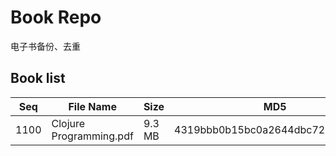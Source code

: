 Book Repo
=========

电子书备份、去重

Book list
---------

| Seq | File Name | Size | MD5 |
| --- | --------- | ---- | --- |
| 1100 | Clojure Programming.pdf | 9.3 MB | 4319bbb0b15bc0a2644dbc72bb8b7320 | 
